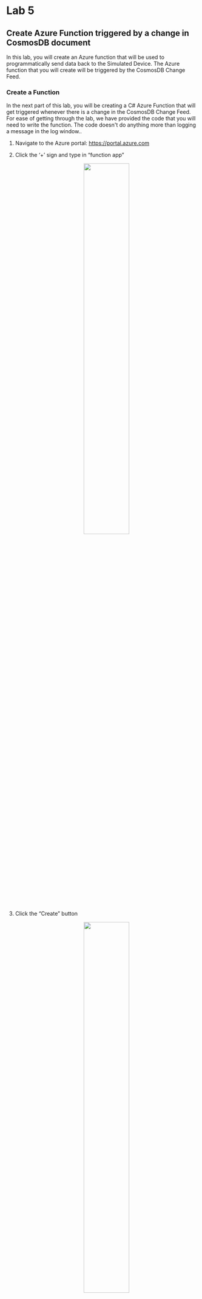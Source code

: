 # Lab 5

## Create Azure Function triggered by a change in CosmosDB document

In this lab, you will create an Azure function that will be used to programmatically send data back to the Simulated Device. The Azure function that you will create will be triggered by the CosmosDB Change Feed. 

### Create a Function

In the next part of this lab, you will be creating a C# Azure Function that will get triggered whenever there is a change in the CosmosDB Change Feed. For ease of getting through the lab, we have provided the code that you will need to write the function. The code doesn't do anything more than logging a message in the log window..

1. Navigate to the Azure portal: https://portal.azure.com
2. Click the ‘+’ sign and type in “function app”
    <p align="center">
    <img src="../../Labs/images/CreateFunction1.jpg" width="50%" height="50%" />
    </p>

3. Click the “Create” button <br> 
    <p align="center">
    <img src="../../Labs/images/CreateFunction2.jpg" width="50%" height="50%" />
    </p> 

4. Fill out the required values to create a function <br>
  - Provide the function app a name (eg. pl-iot-hol). The name must be unique in the azurewebsites domain.
  - Select your Azure subscription
  - If given an option to choose between "Windows", "Linux" and "Docker" as the OS, choose "Windows" 
  - Select your existing subscription that you are using for the hands on lab
  - For hosting plan, select “consumption plan”
  - For location, choose the closest data centre (eg. Canada East)
  - For storage, select “create new” and provide a name for the storage
  - You can leave Application Insights turned off
  - Click “Create” <br>
      <p align="center">
    <img src="../../Labs/images/func-create.png" width="30%" height="30%" />
    </p>
  
5. Once the Function app is created, click the function (the function icon is the one in the shape of a lightning bolt)

    <p align="center">
    <img src="../../Labs/images/func-edit.png" width="50%" height="50%"/>
    </p>

6. Click the ‘+’ sign beside the “Functions” node in the hierarchy tree

    <p align="center">
    <img src="../../Labs/images/func-new.png" width="50%" height="50%"/>
    </p>

7. Click on “In-portal” then "Continue"
    <p align="center">
    <img src="../../Labs/images/func-inportal.png" width="70%" height="50%" />
    </p>

8. There is a little issue in the new function UI and the CosmosDB Trigger we need is not there if the FunctionApp is new. So for now, pick "Webhook + API" and click "Create"
    <p align="center">
    <img src="../../Labs/images/func-webhook.png" width="50%" height="70%" />
    </p>

9. Click the ‘+’ sign beside the “Functions” node in the hierarchy tree
    <p align="center">
    <img src="../../Labs/images/func-new.png" width="50%" height="50%"/>
    </p>

10. Now, pick "Cosmos DB trigger" and click "Create"
    <p align="center">
    <img src="../../Labs/images/func-cosmos.png" width="50%" height="70%" />
    </p>

    **Note**: If you get a message telling you the Extensions are not installed, click **Install**. This may take a minute or two.

11. In the "New Function" window, click on the "new" link beside the Azure CosmosDB account connection
    <p align="center">
    <img src="../../Labs/images/func-new2.png" width="50%" height="70%" />
    </p>

11. In the "Connection" window, make sure you select your subscription and pick the right Database Account. Click "Select"
    <p align="center">
    <img src="../../Labs/images/func-cosmos-connection.png" width="50%" height="70%" />
    </p>

12.	Fill in the rest of the values in the "New Function" window
    - **Collection Name**: IoTData
    - **Database Name**: Telemetry
    - Leave the default for the other values
    - Click “Create”
  
    <p align="center">
    <img src="../../Labs/images/func-new3.png" width="50%" height="50%" />
    </p>

13.	Expand the “Logs” view at the bottom of the page

14.	Now replace all the code with the following:

```c
#r "Microsoft.Azure.DocumentDB.Core"
using System;
using System.Collections.Generic;
using Microsoft.Azure.Documents;

public static void Run(IReadOnlyList<Document> input, ILogger log)
{
    if (input != null && input.Count > 0)
    {
        log.LogInformation("Documents modified " + input.Count);

        foreach (Document doc in input)
        {
            log.LogInformation("Modfied Document Id " + doc.Id);
        }
    }
}
```

  - Click “Save”

   <p align="center">
    <img src="/HOL/IOTHubPiHackathon/images/runFunction.jpg" />
    </p>

### Run the Simulated Device application

Now run the Simulated Device application and notice the function is executed everytime the document is updated in CosmosDB.

[Back to Main HOL Instructions](/README.md)